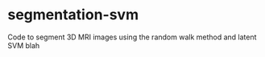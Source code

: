 segmentation-svm
================

Code to segment 3D MRI images using the random walk method and latent SVM
blah